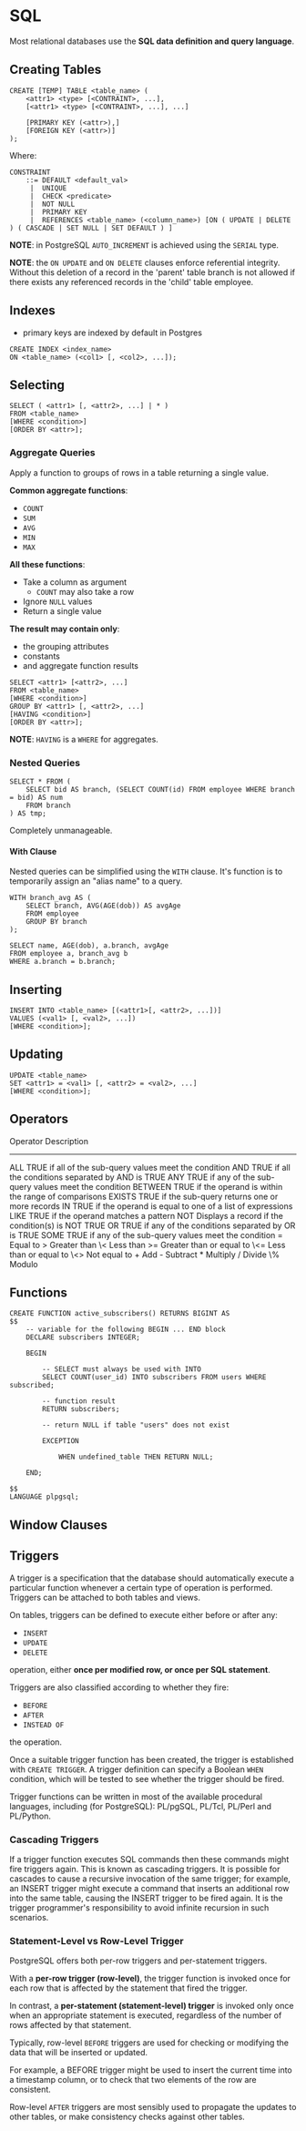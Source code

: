 # SQL

<!--TODO SQL functions-->
<!--TODO window clause in SQL-->
Most relational databases use the **SQL data definition and query
language**.

## Creating Tables

``` {.sql}
CREATE [TEMP] TABLE <table_name> (
    <attr1> <type> [<CONTRAINT>, ...],
    [<attr1> <type> [<CONTRAINT>, ...], ...]

    [PRIMARY KEY (<attr>),]
    [FOREIGN KEY (<attr>)]
);
```

Where:

    CONSTRAINT
        ::= DEFAULT <default_val>
         |  UNIQUE
         |  CHECK <predicate>
         |  NOT NULL
         |  PRIMARY KEY
         |  REFERENCES <table_name> (<column_name>) [ON ( UPDATE | DELETE ) ( CASCADE | SET NULL | SET DEFAULT ) ]

**NOTE**: in PostgreSQL `AUTO_INCREMENT` is achieved using the `SERIAL`
type.

**NOTE**: the `ON UPDATE` and `ON DELETE` clauses enforce referential
integrity. Without this deletion of a record in the 'parent' table
branch is not allowed if there exists any referenced records in the
'child' table employee.

## Indexes

-   primary keys are indexed by default in Postgres

``` {.sql}
CREATE INDEX <index_name>
ON <table_name> (<col1> [, <col2>, ...]);
```

## Selecting

``` {.sql}
SELECT ( <attr1> [, <attr2>, ...] | * )
FROM <table_name>
[WHERE <condition>]
[ORDER BY <attr>];
```

### Aggregate Queries

Apply a function to groups of rows in a table returning a single value.

**Common aggregate functions**:

-   `COUNT`
-   `SUM`
-   `AVG`
-   `MIN`
-   `MAX`

**All these functions**:

-   Take a column as argument
    -   `COUNT` may also take a row
-   Ignore `NULL` values
-   Return a single value

**The result may contain only**:

-   the grouping attributes
-   constants
-   and aggregate function results

``` {.sql}
SELECT <attr1> [<attr2>, ...]
FROM <table_name>
[WHERE <condition>]
GROUP BY <attr1> [, <attr2>, ...]
[HAVING <condition>]
[ORDER BY <attr>];
```

**NOTE**: `HAVING` is a `WHERE` for aggregates.

### Nested Queries

``` {.sql}
SELECT * FROM (
    SELECT bid AS branch, (SELECT COUNT(id) FROM employee WHERE branch = bid) AS num
    FROM branch
) AS tmp;
```

Completely unmanageable.

#### With Clause

Nested queries can be simplified using the `WITH` clause. It's function
is to temporarily assign an "alias name" to a query.

``` {.sql}
WITH branch_avg AS (
    SELECT branch, AVG(AGE(dob)) AS avgAge
    FROM employee
    GROUP BY branch
);

SELECT name, AGE(dob), a.branch, avgAge
FROM employee a, branch_avg b
WHERE a.branch = b.branch;
```

## Inserting

``` {.sql}
INSERT INTO <table_name> [(<attr1>[, <attr2>, ...])]
VALUES (<val1> [, <val2>, ...])
[WHERE <condition>];
```

## Updating

``` {.sql}
UPDATE <table_name>
SET <attr1> = <val1> [, <attr2> = <val2>, ...]
[WHERE <condition>];
```

## Operators

  Operator   Description
  ---------- --------------------------------------------------------------
  ALL        TRUE if all of the sub-query values meet the condition
  AND        TRUE if all the conditions separated by AND is TRUE
  ANY        TRUE if any of the sub-query values meet the condition
  BETWEEN    TRUE if the operand is within the range of comparisons
  EXISTS     TRUE if the sub-query returns one or more records
  IN         TRUE if the operand is equal to one of a list of expressions
  LIKE       TRUE if the operand matches a pattern
  NOT        Displays a record if the condition(s) is NOT TRUE
  OR         TRUE if any of the conditions separated by OR is TRUE
  SOME       TRUE if any of the sub-query values meet the condition
  =          Equal to
  \>         Greater than
  \\\<       Less than
  \>=        Greater than or equal to
  \\\<=      Less than or equal to
  \\\<\>     Not equal to
  \+         Add
  \-         Subtract
  \*         Multiply
  /          Divide
  \\%        Modulo

## Functions

``` {.sql}
CREATE FUNCTION active_subscribers() RETURNS BIGINT AS
$$
    -- variable for the following BEGIN ... END block
    DECLARE subscribers INTEGER;

    BEGIN

        -- SELECT must always be used with INTO
        SELECT COUNT(user_id) INTO subscribers FROM users WHERE subscribed;

        -- function result
        RETURN subscribers;

        -- return NULL if table "users" does not exist

        EXCEPTION

            WHEN undefined_table THEN RETURN NULL;

    END;

$$
LANGUAGE plpgsql;
```

## Window Clauses

<!--TODO Window Clauses-->
## Triggers

A trigger is a specification that the database should automatically
execute a particular function whenever a certain type of operation is
performed. Triggers can be attached to both tables and views.

On tables, triggers can be defined to execute either before or after
any:

-   `INSERT`
-   `UPDATE`
-   `DELETE`

operation, either **once per modified row, or once per SQL statement**.

Triggers are also classified according to whether they fire:

-   `BEFORE`
-   `AFTER`
-   `INSTEAD OF`

the operation.

Once a suitable trigger function has been created, the trigger is
established with `CREATE TRIGGER`. A trigger definition can specify a
Boolean `WHEN` condition, which will be tested to see whether the
trigger should be fired.

Trigger functions can be written in most of the available procedural
languages, including (for PostgreSQL): PL/pgSQL, PL/Tcl, PL/Perl and
PL/Python.

### Cascading Triggers

If a trigger function executes SQL commands then these commands might
fire triggers again. This is known as cascading triggers. It is possible
for cascades to cause a recursive invocation of the same trigger; for
example, an INSERT trigger might execute a command that inserts an
additional row into the same table, causing the INSERT trigger to be
fired again. It is the trigger programmer's responsibility to avoid
infinite recursion in such scenarios.

### Statement-Level vs Row-Level Trigger

PostgreSQL offers both per-row triggers and per-statement triggers.

With a **per-row trigger (row-level)**, the trigger function is invoked
once for each row that is affected by the statement that fired the
trigger.

In contrast, a **per-statement (statement-level) trigger** is invoked
only once when an appropriate statement is executed, regardless of the
number of rows affected by that statement.

Typically, row-level `BEFORE` triggers are used for checking or
modifying the data that will be inserted or updated.

For example, a BEFORE trigger might be used to insert the current time
into a timestamp column, or to check that two elements of the row are
consistent.

Row-level `AFTER` triggers are most sensibly used to propagate the
updates to other tables, or make consistency checks against other
tables.

<!--
vim:foldmarker=```\ ,```:foldmethod=marker:
-->
